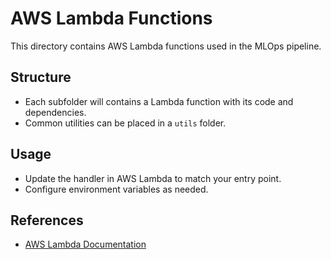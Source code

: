 # AWS Lambda Functions

This directory contains AWS Lambda functions used in the MLOps pipeline.

## Structure

- Each subfolder will contains a Lambda function with its code and dependencies.
- Common utilities can be placed in a `utils` folder.

## Usage

- Update the handler in AWS Lambda to match your entry point.
- Configure environment variables as needed.

## References

- [AWS Lambda Documentation](https://docs.aws.amazon.com/lambda/latest/dg/welcome.html)
